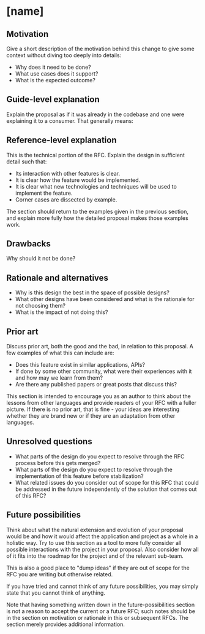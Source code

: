 # [name]

## Motivation

Give a short description of the motivation behind this change to give some
context without diving too deeply into details:

- Why does it need to be done?
- What use cases does it support?
- What is the expected outcome?

## Guide-level explanation

Explain the proposal as if it was already in the codebase and one were
explaining it to a consumer. That generally means:

## Reference-level explanation

This is the technical portion of the RFC. Explain the design in sufficient
detail such that:

- Its interaction with other features is clear.
- It is clear how the feature would be implemented.
- It is clear what new technologies and techniques will be used to implement the
  feature.
- Corner cases are dissected by example.

The section should return to the examples given in the previous section, and
explain more fully how the detailed proposal makes those examples work.

## Drawbacks

Why should it not be done?

## Rationale and alternatives

- Why is this design the best in the space of possible designs?
- What other designs have been considered and what is the rationale for not
  choosing them?
- What is the impact of not doing this?

## Prior art

Discuss prior art, both the good and the bad, in relation to this proposal. A
few examples of what this can include are:

- Does this feature exist in similar applications, APIs?
- If done by some other community, what were their experiences with it and how
  may we learn from them?
- Are there any published papers or great posts that discuss this?

This section is intended to encourage you as an author to think about the
lessons from other languages and provide readers of your RFC with a fuller
picture. If there is no prior art, that is fine - your ideas are interesting
whether they are brand new or if they are an adaptation from other languages.

## Unresolved questions

- What parts of the design do you expect to resolve through the RFC process
  before this gets merged?
- What parts of the design do you expect to resolve through the implementation
  of this feature before stabilization?
- What related issues do you consider out of scope for this RFC that could be
  addressed in the future independently of the solution that comes out of this
  RFC?

## Future possibilities

Think about what the natural extension and evolution of your proposal would be
and how it would affect the application and project as a whole in a holistic
way. Try to use this section as a tool to more fully consider all possible
interactions with the project in your proposal. Also consider how all of it fits
into the roadmap for the project and of the relevant sub-team.

This is also a good place to "dump ideas" if they are out of scope for the RFC
you are writing but otherwise related.

If you have tried and cannot think of any future possibilities, you may simply
state that you cannot think of anything.

Note that having something written down in the future-possibilities section is
not a reason to accept the current or a future RFC; such notes should be in the
section on motivation or rationale in this or subsequent RFCs. The section
merely provides additional information.
